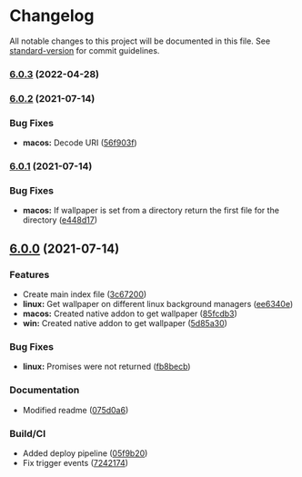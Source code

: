 # Changelog

All notable changes to this project will be documented in this file. See [standard-version](https://github.com/conventional-changelog/standard-version) for commit guidelines.

### [6.0.3](https://github.com/gergof/node-wallpaper/compare/v6.0.2...v6.0.3) (2022-04-28)

### [6.0.2](https://github.com/gergof/node-wallpaper/compare/v6.0.1...v6.0.2) (2021-07-14)


### Bug Fixes

* **macos:** Decode URI ([56f903f](https://github.com/gergof/node-wallpaper/commit/56f903f8c79bd3764958c14883d169898097ada9))

### [6.0.1](https://github.com/gergof/node-wallpaper/compare/v6.0.0...v6.0.1) (2021-07-14)


### Bug Fixes

* **macos:** If wallpaper is set from a directory return the first file for the directory ([e448d17](https://github.com/gergof/node-wallpaper/commit/e448d174dbbf2c88998b0f1b7c0c269d61de2800))

## [6.0.0](https://github.com/gergof/node-wallpaper/compare/v5.0.1...v6.0.0) (2021-07-14)


### Features

* Create main index file ([3c67200](https://github.com/gergof/node-wallpaper/commit/3c67200c342daa0a96e956b18b2ae378155de05f))
* **linux:** Get wallpaper on different linux background managers ([ee6340e](https://github.com/gergof/node-wallpaper/commit/ee6340ed0c504e6e97c1d7f3c6c37d2362d4fdd3))
* **macos:** Created native addon to get wallpaper ([85fcdb3](https://github.com/gergof/node-wallpaper/commit/85fcdb3cc1a403276b340e11826191dbd66e1a39))
* **win:** Created native addon to get wallpaper ([5d85a30](https://github.com/gergof/node-wallpaper/commit/5d85a30c82c1019999384092ebcc353387037f66))


### Bug Fixes

* **linux:** Promises were not returned ([fb8becb](https://github.com/gergof/node-wallpaper/commit/fb8becbb0a882cd1ac2ba04ef0ffa3577e500690))


### Documentation

* Modified readme ([075d0a6](https://github.com/gergof/node-wallpaper/commit/075d0a6b1bc5ff1639efb5fe7416834fcf2706ab))


### Build/CI

* Added deploy pipeline ([05f9b20](https://github.com/gergof/node-wallpaper/commit/05f9b201c818e91743ac2ca8c227d6a0395cfb2e))
* Fix trigger events ([7242174](https://github.com/gergof/node-wallpaper/commit/7242174156d7462a3955d1971e1ffc152694f2b7))

